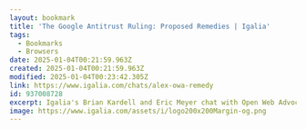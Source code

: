 ```yaml
---
layout: bookmark
title: 'The Google Antitrust Ruling: Proposed Remedies | Igalia'
tags:
  - Bookmarks
  - Browsers
date: 2025-01-04T00:21:59.963Z
created: 2025-01-04T00:21:59.963Z
modified: 2025-01-04T00:23:42.305Z
link: https://www.igalia.com/chats/alex-owa-remedy
id: 937008728
excerpt: Igalia's Brian Kardell and Eric Meyer chat with Open Web Advocacy's Alex Moore about the Google Antitrust case in the US and proposed remedies.
image: https://www.igalia.com/assets/i/logo200x200Margin-og.png
---
```

